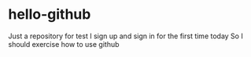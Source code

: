 # hello-github
Just a repository for test
I sign up and sign in for the first time today
So I should exercise how to use github 
